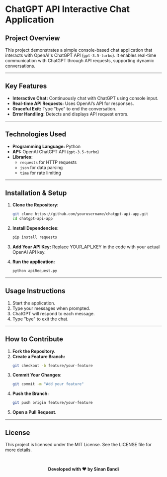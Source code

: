 # **ChatGPT API Interactive Chat Application**  

## **Project Overview**  
This project demonstrates a simple console-based chat application that interacts with OpenAI's ChatGPT API (`gpt-3.5-turbo`). It enables real-time communication with ChatGPT through API requests, supporting dynamic conversations.  

---

## **Key Features**  

- **Interactive Chat:** Continuously chat with ChatGPT using console input.  
- **Real-time API Requests:** Uses OpenAI’s API for responses.  
- **Graceful Exit:** Type "bye" to end the conversation.  
- **Error Handling:** Detects and displays API request errors.  

---

## **Technologies Used**  

- **Programming Language:** Python  
- **API:** OpenAI ChatGPT API (`gpt-3.5-turbo`)  
- **Libraries:**  
  - `requests` for HTTP requests  
  - `json` for data parsing  
  - `time` for rate limiting  

---

## **Installation & Setup**  

1. **Clone the Repository:**  
   ```bash
   git clone https://github.com/yourusername/chatgpt-api-app.git
   cd chatgpt-api-app
2. **Install Dependencies:**  
   ```bash
   pip install requests
3. **Add Your API Key:**
   Replace YOUR_API_KEY in the code with your actual OpenAI API key.

4. **Run the application:**  
   ```bash
   python apiRequest.py
---

## **Usage Instructions**  

1. Start the application.  
2. Type your messages when prompted.  
3. ChatGPT will respond to each message.  
4. Type "bye" to exit the chat.  

---

## **How to Contribute**  

1. **Fork the Repository.**  
2. **Create a Feature Branch:**  
   ```bash
   git checkout -b feature/your-feature
3. **Commit Your Changes:**  
   ```bash
   git commit -m "Add your feature"
4. **Push the Branch:**  
   ```bash
   git push origin feature/your-feature
5. **Open a Pull Request.**

---

## **License**
This project is licensed under the MIT License. See the LICENSE file for more details.

<br>

<p align="center"><strong>Developed with ❤️ by Sinan Bandi</strong></p> 